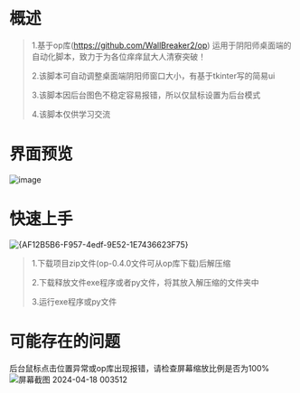 # 概述
>1.基于op库(https://github.com/WallBreaker2/op) 运用于阴阳师桌面端的自动化脚本，致力于为各位痒痒鼠大人清寮突破！
>
>2.该脚本可自动调整桌面端阴阳师窗口大小，有基于tkinter写的简易ui
>
>3.该脚本因后台图色不稳定容易报错，所以仅鼠标设置为后台模式
>
>4.该脚本仅供学习交流

# 界面预览
![image](https://github.com/szbfro/-/assets/118085939/613aafc0-7a98-4db5-8555-3043a3194873)


# 快速上手
![{AF12B5B6-F957-4edf-9E52-1E7436623F75}](https://github.com/Duckyal/Liaotu/assets/118085939/900ea86d-293c-4205-8238-680e23217005)

>1.下载项目zip文件(op-0.4.0文件可从op库下载)后解压缩
>
>2.下载释放文件exe程序或者py文件，将其放入解压缩的文件夹中
>
>3.运行exe程序或py文件


# 可能存在的问题
后台鼠标点击位置异常或op库出现报错，请检查屏幕缩放比例是否为100%
![屏幕截图 2024-04-18 003512](https://github.com/szbfro/-/assets/118085939/41ee4e00-d2d4-4311-898c-39efa00fead4)
